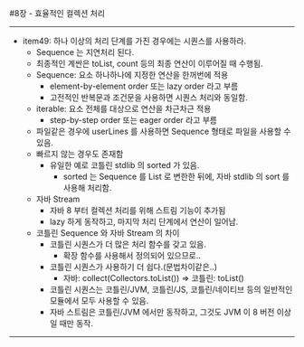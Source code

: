 #8장 - 효율적인 컬렉션 처리

---
- item49: 하나 이상의 처리 단계를 가진 경우에는 시퀀스를 사용하라.
  - Sequence 는 지연처리 된다.
  - 최종적인 계싼은 toList, count 등의 최종 연산이 이루어질 때 수행됨.
  - Sequence: 요소 하나하나에 지정한 연산을 한꺼번에 적용
    - element-by-element order 또는 lazy order 라고 부름
    - 고전적인 반복문과 조건문을 사용하면 시퀀스 처리와 동일함.
  - iterable: 요소 전체를 대상으로 연산을 차근차근 적용
    - step-by-step order 또는 eager order 라고 부름
  - 파일같은 경우에 userLines 를 사용하면 Sequence<String> 형태로 파일을 사용할 수 있음.
  - 빠르지 않는 경우도 존재함
    - 유일한 예로 코틀린 stdlib 의 sorted 가 있음.
      - sorted 는 Sequence 를 List 로 변한한 뒤에, 자바 stdlib 의 sort 를 사용해 처리함.
  - 자바 Stream
    - 자바 8 부터 컬렉션 처리를 위해 스트림 기능이 추가됨
    - lazy 하게 동작하고, 마지막 처리 단계에서 연산이 일어남.
  - 코틀린 Sequence 와 자바 Stream 의 차이
    - 코틀린 시퀀스가 더 많은 처리 함수를 갖고 있음.
      - 확장 함수를 사용해서 정의되어 있으므로..
    - 코틀린 시퀀스가 사용하기 더 쉽다.(문법차이같은..)
      - 자바: collect(Collectors.toList()) => 코틀린: toList()
    - 코틀린 시퀀스는 코틀린/JVM, 코틀린/JS, 코틀린/네이티브 등의 일반적인 모듈에서 모두 사용할 수 있음.
    - 자바 스트림은 코틀린/JVM 에서만 동작하고, 그것도 JVM 이 8 버전 이상일 때만 동작.


---





